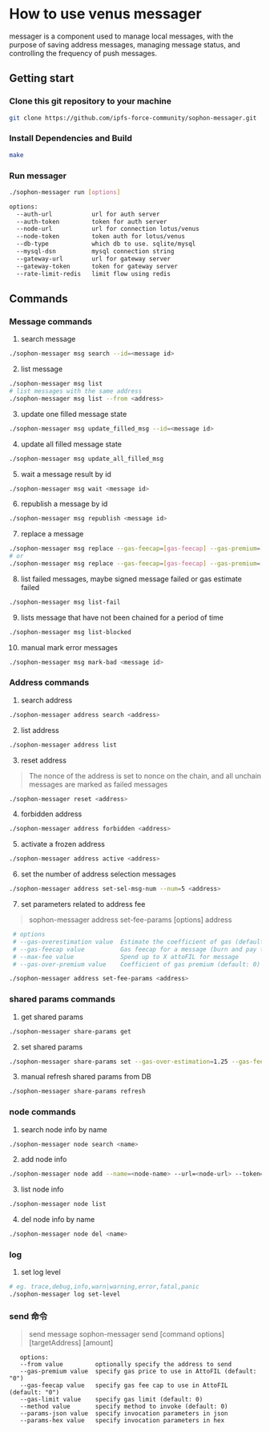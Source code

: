 # How to use venus messager

messager is a component used to manage local messages, with the purpose of saving address messages, managing message status, and controlling the frequency of push messages.

## Getting start

### Clone this git repository to your machine

```bash
git clone https://github.com/ipfs-force-community/sophon-messager.git
```

### Install Dependencies and Build

```bash
make
```

### Run messager

```bash
./sophon-messager run [options]
```

```bash
options:
  --auth-url           url for auth server
  --auth-token         token for auth server
  --node-url           url for connection lotus/venus
  --node-token         token auth for lotus/venus
  --db-type            which db to use. sqlite/mysql
  --mysql-dsn          mysql connection string
  --gateway-url        url for gateway server
  --gateway-token      token for gateway server
  --rate-limit-redis   limit flow using redis
```

## Commands

### Message commands

1. search message

```bash
./sophon-messager msg search --id=<message id>
```

2. list message

```bash
./sophon-messager msg list
# list messages with the same address
./sophon-messager msg list --from <address>
```

3. update one filled message state

```bash
./sophon-messager msg update_filled_msg --id=<message id>
```

4. update all filled message state

```bash
./sophon-messager msg update_all_filled_msg
```

5. wait a message result by id

```bash
./sophon-messager msg wait <message id>
```

6. republish a message by id

```bash
./sophon-messager msg republish <message id>
```

7. replace a message

```bash
./sophon-messager msg replace --gas-feecap=[gas-feecap] --gas-premium=[gas-premium] --gas-limit=[gas-limit] --auto=[auto] --max-fee=[max-fee] <message-id>
# or
./sophon-messager msg replace --gas-feecap=[gas-feecap] --gas-premium=[gas-premium] --gas-limit=[gas-limit] --auto=[auto] --max-fee=[max-fee] <from> <nonce>
```

8. list failed messages, maybe signed message failed or gas estimate failed

```bash
./sophon-messager msg list-fail
```

9. lists message that have not been chained for a period of time

```bash
./sophon-messager msg list-blocked
```

10. manual mark error messages

```bash
./sophon-messager msg mark-bad <message id>
```

### Address commands

1. search address

```bash
./sophon-messager address search <address>
```

2. list address

```bash
./sophon-messager address list
```

3. reset address

> The nonce of the address is set to nonce on the chain, and all unchain messages are marked as failed messages

```bash
./sophon-messager reset <address>
```

4. forbidden address

```bash
./sophon-messager address forbidden <address>
```

5. activate a frozen address

```bash
./sophon-messager address active <address>
```

6. set the number of address selection messages

```bash
./sophon-messager address set-sel-msg-num --num=5 <address>
```

7. set parameters related to address fee

> sophon-messager address set-fee-params [options] address

```bash
 # options
 # --gas-overestimation value  Estimate the coefficient of gas (default: 0)
 # --gas-feecap value          Gas feecap for a message (burn and pay to miner, attoFIL/GasUnit)
 # --max-fee value             Spend up to X attoFIL for message
 # --gas-over-premium value    Coefficient of gas premium (default: 0)

./sophon-messager address set-fee-params <address>
```

### shared params commands

1. get shared params

```bash
./sophon-messager share-params get
```

2. set shared params

```bash
./sophon-messager share-params set --gas-over-estimation=1.25 --gas-feecap="0" --max-fee="7000000000000000" --sel-msg-num=20 --gas-over-premium 1
```

3. manual refresh shared params from DB

```bash
./sophon-messager share-params refresh
```

### node commands

1. search node info by name

```bash
./sophon-messager node search <name>
```

2. add node info

```bash
./sophon-messager node add --name=<node-name> --url=<node-url> --token=<node-token>
```

3. list node info

```bash
./sophon-messager node list
```

4. del node info by name

```bash
./sophon-messager node del <name>
```

### log

1. set log level

```bash
# eg. trace,debug,info,warn|warning,error,fatal,panic
./sophon-messager log set-level
```

### send 命令

> send message
> sophon-messager send [command options] [targetAddress] [amount]

```
   options:
   --from value         optionally specify the address to send
   --gas-premium value  specify gas price to use in AttoFIL (default: "0")
   --gas-feecap value   specify gas fee cap to use in AttoFIL (default: "0")
   --gas-limit value    specify gas limit (default: 0)
   --method value       specify method to invoke (default: 0)
   --params-json value  specify invocation parameters in json
   --params-hex value   specify invocation parameters in hex
```
